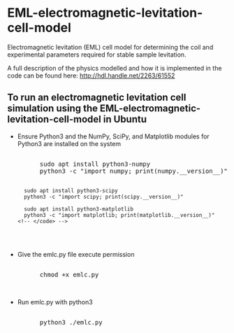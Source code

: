 # EML-electromagnetic-levitation-cell-model
Electromagnetic levitation (EML) cell model for determining the coil and experimental parameters required for stable sample levitation.

A full description of the physics modelled and how it is implemented in the code can be found here: http://hdl.handle.net/2263/61552

## To run an electromagnetic levitation cell simulation using the EML-electromagnetic-levitation-cell-model in Ubuntu

<ul>
  <li>Ensure Python3 and the NumPy, SciPy, and Matplotlib modules for Python3 are installed on the system  </li>
  <pre class="line-numbers">
    <!-- <code class="language-bash"> -->
      sudo apt install python3-numpy
      python3 -c "import numpy; print(numpy.__version__)"
     
      sudo apt install python3-scipy
      python3 -c "import scipy; print(scipy.__version__)"
      
      sudo apt install python3-matplotlib
      python3 -c "import matplotlib; print(matplotlib.__version__)"
    <!-- </code> -->
  </pre>
  <li>Give the emlc.py file execute permission </li>
  <pre class="line-numbers">
    <!--<code class="language-bash">-->
      chmod +x emlc.py
    <!--</code>-->
  </pre>
  <li>Run emlc.py with python3 </li>
  <pre class="line-numbers">
    <!--<code class="language-bash">-->
      python3 ./emlc.py
    <!--</code>-->
  </pre>
</ul>

